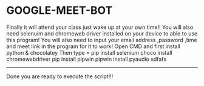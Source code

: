 # GOOGLE-MEET-BOT
Finally it will attend your class just wake up at your own time!!
You will also need selenuim and chromeweb driver installed on your device to able to use this program!
You will also need to input your email address ,password ,time and meet link in the program for it to work!
Open CMD and first install python & chocolatey
Then type = pip install selenium
            choco install chromewebdriver
            pip install pipwin
            pipwin install pyaudio     sdfafs
 ********************************************
 Done you are ready to execute the script!!!
            
         
